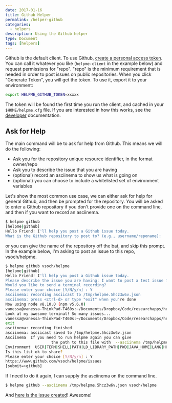 ```yaml
---
date: 2017-01-16
title: Github Helper
permalink: /helper-github
categories:
  - helpers
description: Using the Github helper
type: Document
tags: [helpers]
---
```


Github is the default client. To use Github, 
<a href="https://help.github.com/articles/creating-a-personal-access-token-for-the-command-line" target="_blank">
create a personal access token</a>. You can call it whatever you like (`helpme-client` in the example below) 
and request permissions for "repo". "repo" is the minimum requirement that is needed in order to post issues
on public repositories. When you click "Generate Token", you will get the token. To use
it, export it to your environment:

```bash
export HELPME_GITHUB_TOKEN=xxxxx
```

The token will be found the first time you run the client, and cached in your `$HOME/helpme.cfg`
file. If you are interested in how this works, see the [developer](/helpme/docs-development) documentation.

## Ask for Help
The main command will be to ask for help from Github. This means we will do the following:

 - Ask you for the repository unique resource identifier, in the format owner/repo
 - Ask you to describe the issue that you are having
 - (optional) record an asciinema to show us what is going on
 - (optional) you can choose to include a whitelisted set of environment variables

Let's show the most common use case, we can either ask for help for general Github,
and then be prompted for the repository. You will be asked to enter a Github repository if you
don't provide one on the command line, and then if you want to record an asciinema.

```bash
$ helpme github
[helpme|github]
Hello Friend! I'll help you post a Github issue today.
What is the Github repository to post to? (e.g., username/reponame): 
```

or you can give the name of the repository off the bat, and skip this prompt. 
In the example below, I'm asking to post an issue to this repo, vsoch/helpme.

```bash
$ helpme github vsoch/helpme
[helpme|github]
Hello Friend! I'll help you post a Github issue today.
Please describe the issue you are having: I want to post a test issue for HelpMe Github!
Would you like to send a terminal recording?
Please enter your choice [Y/N/y/n] : Y
asciinema: recording asciicast to /tmp/helpme.5hcz3w6v.json
asciinema: press <ctrl-d> or type "exit" when you're done
Now using node v8.10.0 (npm v5.6.0)
vanessa@vanessa-ThinkPad-T460s:~/Documents/Dropbox/Code/researchapps/helpme/helpme-cli$ echo "Look at my awesome terminal! So many issues..."
Look at my awesome terminal! So many issues...
vanessa@vanessa-ThinkPad-T460s:~/Documents/Dropbox/Code/researchapps/helpme/helpme-cli$ exit
exit
asciinema: recording finished
asciinema: asciicast saved to /tmp/helpme.5hcz3w6v.json
Asciinema  If you need to run helpme again you can give
                    the path to this file with  --asciinema /tmp/helpme.5hcz3w6v.json
Environment  USER|TERM|SHELL|PATH|LD_LIBRARY_PATH|PWD|JAVA_HOME|LANG|HOME|DISPLAY
Is this list ok to share?
Please enter your choice [Y/N/y/n] : Y
https://www.github.com/vsoch/helpme/issues
[submit=>github]
```

If I need to do it again, I can supply the asciinema on the command line.

```bash
$ helpme github --asciinema /tmp/helpme.5hcz3w6v.json vsoch/helpme 
```

And [here is the issue created](https://github.com/vsoch/helpme/issues/12)!
Awesome!
